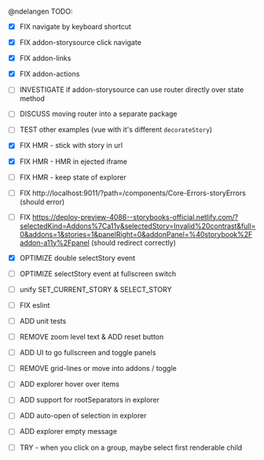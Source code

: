 @ndelangen
TODO:
- [x] FIX navigate by keyboard shortcut
- [x] FIX addon-storysource click navigate
- [x] FIX addon-links
- [x] FIX addon-actions

- [ ] INVESTIGATE if addon-storysource can use router directly over state method
- [ ] DISCUSS moving router into a separate package

- [ ] TEST other examples (vue with it's different `decorateStory`)

- [x] FIX HMR - stick with story in url
- [x] FIX HMR - HMR in ejected iframe
- [ ] FIX HMR - keep state of explorer

- [ ] FIX http://localhost:9011/?path=/components/Core-Errors-storyErrors (should error)
- [ ] FIX https://deploy-preview-4086--storybooks-official.netlify.com/?selectedKind=Addons%7Ca11y&selectedStory=Invalid%20contrast&full=0&addons=1&stories=1&panelRight=0&addonPanel=%40storybook%2Faddon-a11y%2Fpanel (should redirect correctly)

- [x] OPTIMIZE double selectStory event
- [ ] OPTIMIZE selectStory event at fullscreen switch
- [ ] unify SET_CURRENT_STORY & SELECT_STORY

- [ ] FIX eslint
- [ ] ADD unit tests

- [ ] REMOVE zoom level text & ADD reset button
- [ ] ADD UI to go fullscreen and toggle panels
- [ ] REMOVE grid-lines or move into addons / toggle

- [ ] ADD explorer hover over items
- [ ] ADD support for rootSeparators in explorer
- [ ] ADD auto-open of selection in explorer
- [ ] ADD explorer empty message
- [ ] TRY - when you click on a group, maybe select first renderable child
